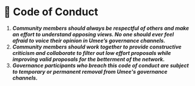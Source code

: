 # 📜 Code of Conduct

1. _**Community members should always be respectful of others and make an effort to understand opposing views. No one should ever feel afraid to voice their opinion in Umee’s governance channels.**_&#x20;
2. _**Community members should work together to provide constructive criticism and collaborate to filter out low effort proposals while improving valid proposals for the betterment of the network.**_&#x20;
3. _**Governance participants who breach this code of conduct are subject to temporary or permanent removal from Umee's governance channels.**_
